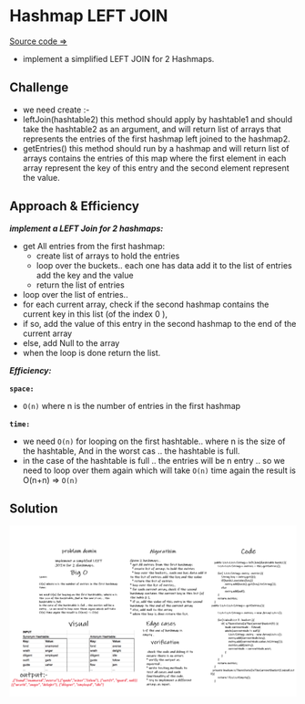 
# Hashmap LEFT JOIN
[Source code =>](../app/src/main/java/hash/table/Hashtable.java)
* implement a simplified LEFT JOIN for 2 Hashmaps.
## Challenge
* we need create :-
* leftJoin(hashtable2) this method should apply by hashtable1 and should take the hashtable2 as an argument, and will return list of arrays that represents the entries of the first hashmap left joined to the hashmap2.
* getEntries() this method should run by a hashmap and will return list of arrays contains the entries of this map where the first element in each array represent the key of this entry and the second element represent the value.

## Approach & Efficiency

***implement a LEFT Join for 2 hashmaps:***

* get All entries from the first hashmap:
  * create list of arrays to hold the entries
  * loop over the buckets.. each one has data add it to the list of entries add the key and the value
  * return the list of entries
* loop over the list of entries..
* for each current array, check if the second hashmap contains the current key in this list (of the index 0 ),
* if so, add the value of this entry in the second hashmap to the end of the current array
* else, add Null to the array
* when the loop is done return the list.

***Efficiency:***

**`space:`**

* `O(n)` where n is the number of entries in the first hashmap


**`time:`**

* we need `O(n)` for looping on the first hashtable.. where n is the size of the hashtable, And in the worst cas .. the hashtable is full.
* in the case of the hashtable is full .. the entries will be n entry .. so we need to loop over them again which will take `O(n)` time again
  the result is O(n+n) => `O(n)`
## Solution
![Whiteboard_Hashmap_LEFT_JOIN](./cc33.png)
